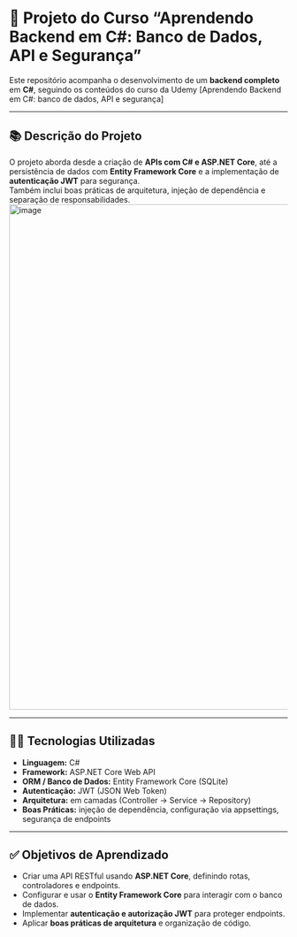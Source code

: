 # 🎯 Projeto do Curso “Aprendendo Backend em C#: Banco de Dados, API e Segurança”

Este repositório acompanha o desenvolvimento de um **backend completo** em **C#**, seguindo os conteúdos do curso da Udemy [Aprendendo Backend em C#: banco de dados, API e segurança]

---

## 📚 Descrição do Projeto

O projeto aborda desde a criação de **APIs com C# e ASP.NET Core**, até a persistência de dados com **Entity Framework Core** e a implementação de **autenticação JWT** para segurança.  
Também inclui boas práticas de arquitetura, injeção de dependência e separação de responsabilidades.
<img  height="914" alt="image" src="https://github.com/user-attachments/assets/d91378f4-a65a-444e-a240-73b5214b5578" />

---

## 🧑‍💻 Tecnologias Utilizadas

- **Linguagem:** C#  
- **Framework:** ASP.NET Core Web API  
- **ORM / Banco de Dados:** Entity Framework Core (SQLite)  
- **Autenticação:** JWT (JSON Web Token)  
- **Arquitetura:** em camadas (Controller → Service → Repository)  
- **Boas Práticas:** injeção de dependência, configuração via appsettings, segurança de endpoints  

---

## ✅ Objetivos de Aprendizado

- Criar uma API RESTful usando **ASP.NET Core**, definindo rotas, controladores e endpoints.  
- Configurar e usar o **Entity Framework Core** para interagir com o banco de dados.  
- Implementar **autenticação e autorização JWT** para proteger endpoints.  
- Aplicar **boas práticas de arquitetura** e organização de código.  




